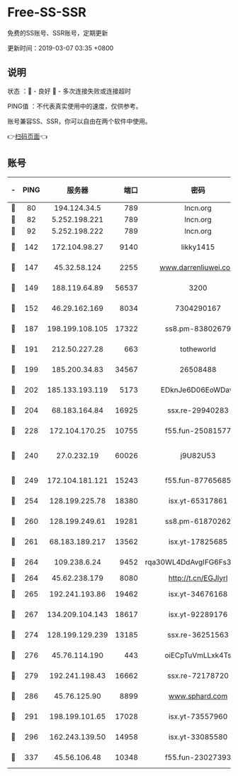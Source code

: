# Free-SS-SSR

免费的SS账号、SSR账号，定期更新

更新时间：2019-03-07 03:35 +0800

## 说明

状态     ：🙂 - 良好 🙁 - 多次连接失败或连接超时

PING值   ：不代表真实使用中的速度，仅供参考。

账号兼容SS、SSR，你可以自由在两个软件中使用。

👉[扫码页面](https://liesauer.github.io/Free-SS-SSR/)👈

## 账号

|-|PING|服务器|端口|密码|加密方式|区域|
|:----:|:----:|:-----:|-----:|:----:|:----:|:----:|
|🙂|80|194.124.34.5|789|lncn.org|rc4|JP|
|🙂|82|5.252.198.221|789|lncn.org|rc4|JP|
|🙂|92|5.252.198.222|789|lncn.org|rc4|JP|
|🙂|142|172.104.98.27|9140|likky1415|aes-256-cfb|JP|
|🙂|147|45.32.58.124|2255|www.darrenliuwei.com|aes-256-cfb|JP|
|🙂|149|188.119.64.89|56537|3200|aes-256-cfb|RU|
|🙂|152|46.29.162.169|8034|7304290167|aes-256-cfb|RU|
|🙂|187|198.199.108.105|17322|ss8.pm-83802679|aes-256-cfb|US|
|🙂|191|212.50.227.28|663|totheworld|aes-256-cfb|US|
|🙂|199|185.200.34.83|34567|26508488|aes-256-cfb|US|
|🙂|202|185.133.193.119|5173|EDknJe6D06EoWDaw|aes-256-cfb|US|
|🙂|204|68.183.164.84|16925|ssx.re-29940283|aes-256-cfb|US|
|🙂|228|172.104.170.25|10755|f55.fun-25081577|aes-256-cfb|SG|
|🙂|240|27.0.232.19|60026|j9U82U53|xchacha20-ietf-poly1305|HK|
|🙂|249|172.104.181.121|15243|f55.fun-87765685|aes-256-cfb|SG|
|🙂|254|128.199.225.78|18380|isx.yt-65317861|aes-256-cfb|SG|
|🙂|260|128.199.249.61|19281|ss8.pm-61870262|aes-256-cfb|SG|
|🙂|261|68.183.189.217|13562|isx.yt-17825685|aes-256-cfb|SG|
|🙂|264|109.238.6.24|9452|rqa30WL4DdAvgIFG6Fs3znzTa|aes-256-cfb|FR|
|🙂|264|45.62.238.179|8080|http://t.cn/EGJIyrl|rc4-md5|CA|
|🙂|265|192.241.193.86|19462|isx.yt-34676168|aes-256-cfb|US|
|🙂|267|134.209.104.143|18617|isx.yt-92289176|aes-256-cfb|SG|
|🙂|274|128.199.129.239|13185|ssx.re-36251563|aes-256-cfb|SG|
|🙂|276|45.76.114.190|443|oiECpTuVmLLxk4Ts|aes-256-cfb|AU|
|🙂|279|192.241.198.43|16662|ssx.re-72178720|aes-256-cfb|US|
|🙂|286|45.76.125.90|8899|www.sphard.com|aes-256-cfb|AU|
|🙂|291|198.199.101.65|17028|isx.yt-73557960|aes-256-cfb|US|
|🙂|296|162.243.139.50|14958|isx.yt-33085580|aes-256-cfb|US|
|🙂|337|45.56.106.48|10348|f55.fun-23027393|aes-256-cfb|US|
